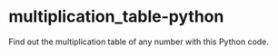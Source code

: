 # multiplication_table-python

 Find out the multiplication table of any number with this Python code.
